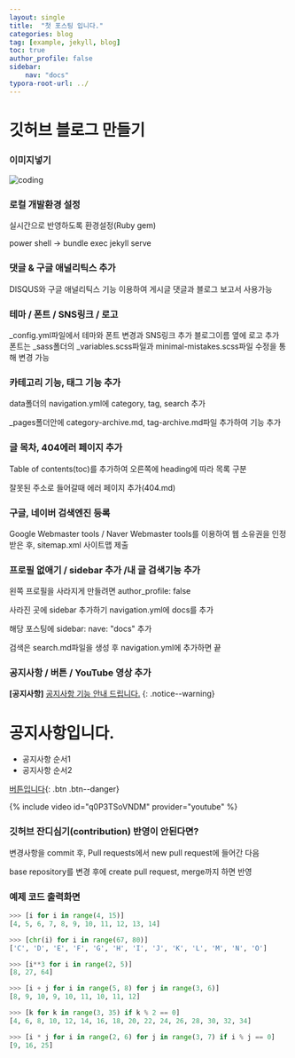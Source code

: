 ```yaml
---
layout: single
title:  "첫 포스팅 입니다."
categories: blog
tag: [example, jekyll, blog]
toc: true
author_profile: false
sidebar:
    nav: "docs"
typora-root-url: ../
---
```



# 깃허브 블로그 만들기

### 이미지넣기

![coding](/assets/images/coding.png)

### 로컬 개발환경 설정

실시간으로 반영하도록 환경설정(Ruby gem)

power shell -> bundle exec jekyll serve

### 댓글 & 구글 애널리틱스 추가

DISQUS와 구글 애널리틱스 기능 이용하여 게시글 댓글과 블로그 보고서 사용가능

### 테마 / 폰트 / SNS링크 / 로고 

_config.yml파일에서 테마와 폰트 변경과 SNS링크 추가 블로그이름 옆에 로고 추가 폰트는 _sass폴더의 _variables.scss파일과 minimal-mistakes.scss파일 수정을 통해 변경 가능

### 카테고리 기능, 태그 기능 추가

data폴더의 navigation.yml에 category, tag, search 추가

_pages폴더안에 category-archive.md, tag-archive.md파일 추가하여 기능 추가

### 글 목차, 404에러 페이지 추가

Table of contents(toc)를 추가하여 오른쪽에 heading에 따라 목록 구분

잘못된 주소로 들어갈때 에러 페이지 추가(404.md)

### 구글, 네이버 검색엔진 등록

Google Webmaster tools / Naver Webmaster tools를 이용하여 웹 소유권을 인정받은 후, sitemap.xml 사이트맵 제출

### 프로필 없애기 / sidebar 추가 /내 글 검색기능 추가

왼쪽 프로필을 사라지게 만들려면 author_profile: false

사라진 곳에 sidebar 추가하기 navigation.yml에 docs를 추가

해당 포스팅에 sidebar: nave: "docs" 추가

검색은 search.md파일을 생성 후 navigation.yml에 추가하면 끝

### 공지사항 / 버튼 / YouTube 영상 추가

**[공지사항]** [공지사항 기능 안내 드립니다.](https://mmistakes.github.io/minimal-mistakes/docs/quick-start-guide/)
{: .notice--warning}

<div class="notice--success">
<h1>공지사항입니다.</h1>
<ul>
    <li>공지사항 순서1</li>
    <li>공지사항 순서2</li>
</ul>
</div>

[버튼입니다](https://google.com){: .btn .btn--danger}

{% include video id="q0P3TSoVNDM" provider="youtube" %}

### 깃허브 잔디심기(contribution) 반영이 안된다면?

변경사항을 commit 후, Pull requests에서 new pull request에 들어간 다음

base repository를 변경 후에 create pull request, merge까지 하면 반영

### 예제 코드 출력화면

```python
>>> [i for i in range(4, 15)]
[4, 5, 6, 7, 8, 9, 10, 11, 12, 13, 14]

>>> [chr(i) for i in range(67, 80)]
['C', 'D', 'E', 'F', 'G', 'H', 'I', 'J', 'K', 'L', 'M', 'N', 'O']

>>> [i**3 for i in range(2, 5)]
[8, 27, 64]

>>> [i + j for i in range(5, 8) for j in range(3, 6)]
[8, 9, 10, 9, 10, 11, 10, 11, 12]

>>> [k for k in range(3, 35) if k % 2 == 0]
[4, 6, 8, 10, 12, 14, 16, 18, 20, 22, 24, 26, 28, 30, 32, 34]

>>> [i * j for i in range(2, 6) for j in range(3, 7) if i % j == 0]
[9, 16, 25]
```